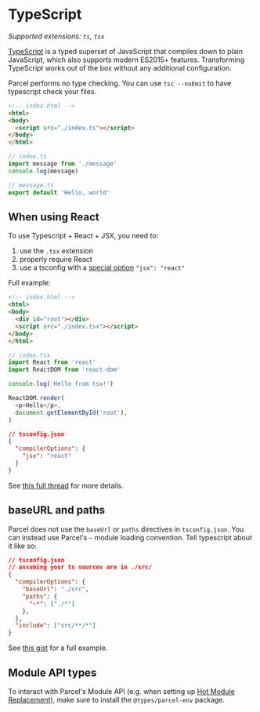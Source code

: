 # TypeScript

_Supported extensions: `ts`, `tsx`_

[TypeScript](https://www.typescriptlang.org/) is a typed superset of JavaScript that compiles down to plain JavaScript, which also supports modern ES2015+ features. Transforming TypeScript works out of the box without any additional configuration.

Parcel performs no type checking. You can use `tsc --noEmit` to have typescript check your files.

```html
<!-- index.html -->
<html>
<body>
  <script src="./index.ts"></script>
</body>
</html>
```

```typescript
// index.ts
import message from './message'
console.log(message)
```

```typescript
// message.ts
export default 'Hello, world'
```

## When using React

To use Typescript + React + JSX, you need to:

1. use the `.tsx` extension
2. properly require React
3. use a tsconfig with a [special option](https://www.typescriptlang.org/docs/handbook/jsx.html) `"jsx": "react"`

Full example:

```html
<!-- index.html -->
<html>
<body>
  <div id="root"></div>
  <script src="./index.tsx"></script>
</body>
</html>
```

```typescript
// index.tsx
import React from 'react'
import ReactDOM from 'react-dom'

console.log('Hello from tsx!')

ReactDOM.render(
  <p>Hello</p>,
  document.getElementById('root'),
)
```

```json
// tsconfig.json
{
  "compilerOptions": {
    "jsx": "react"
  }
}
```

See [this full thread](https://github.com/parcel-bundler/parcel/issues/1199) for more details.

## baseURL and paths

Parcel does not use the `baseUrl` or `paths` directives in `tsconfig.json`. You can instead use Parcel's `~` module loading convention. Tell typescript about it like so:

```json
// tsconfig.json
// assuming your ts sources are in ./src/
{
  "compilerOptions": {
    "baseUrl": "./src",
    "paths": {
      "~*": ["./*"]
    },
  },
  "include": ["src/**/*"]
}
```

See [this gist](https://gist.github.com/croaky/e3394e78d419475efc79c1e418c243ed) for a full example.

## Module API types

To interact with Parcel's Module API (e.g. when setting up [Hot Module Replacement](https://parceljs.org/hmr.html)), make sure to install the `@types/parcel-env` package.
